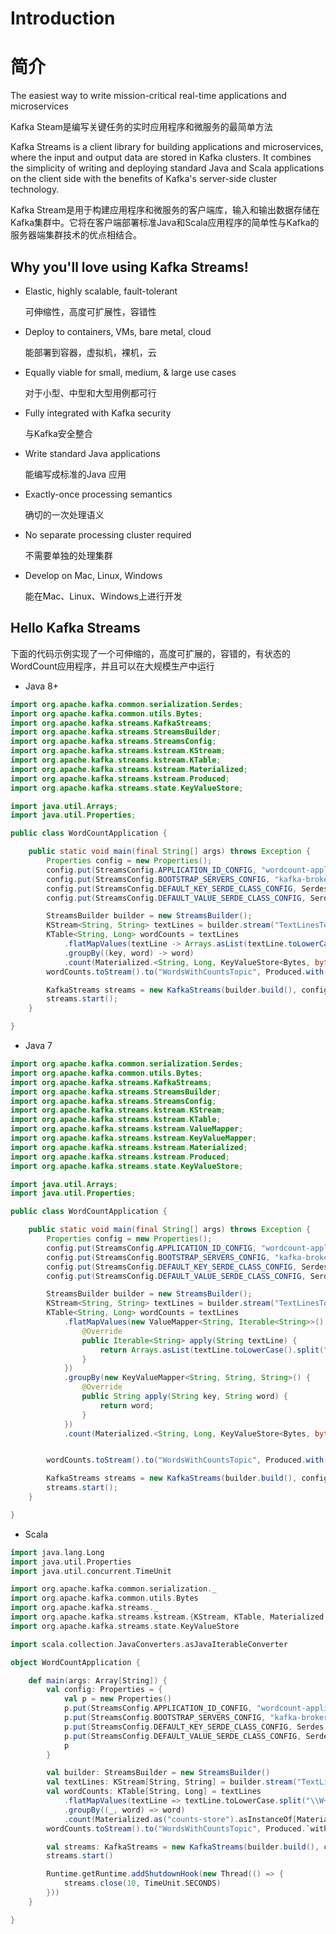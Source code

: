 # Introduction

# 简介

The easiest way to write mission-critical real-time applications and microservices

Kafka Steam是编写关键任务的实时应用程序和微服务的最简单方法

Kafka Streams is a client library for building applications and microservices, where the input and output data are stored in Kafka clusters. It combines the simplicity of writing and deploying standard Java and Scala applications on the client side with the benefits of Kafka's server-side cluster technology.

Kafka Stream是用于构建应用程序和微服务的客户端库，输入和输出数据存储在Kafka集群中。它将在客户端部署标准Java和Scala应用程序的简单性与Kafka的服务器端集群技术的优点相结合。

## Why you'll love using Kafka Streams!

* Elastic, highly scalable, fault-tolerant

    可伸缩性，高度可扩展性，容错性

* Deploy to containers, VMs, bare metal, cloud

    能部署到容器，虚拟机，裸机，云

* Equally viable for small, medium, & large use cases

    对于小型、中型和大型用例都可行

* Fully integrated with Kafka security

    与Kafka安全整合

* Write standard Java applications

    能编写成标准的Java 应用

* Exactly-once processing semantics

    确切的一次处理语义

* No separate processing cluster required

    不需要单独的处理集群

* Develop on Mac, Linux, Windows

    能在Mac、Linux、Windows上进行开发

## Hello Kafka Streams

下面的代码示例实现了一个可伸缩的，高度可扩展的，容错的，有状态的WordCount应用程序，并且可以在大规模生产中运行

* Java 8+

```java
import org.apache.kafka.common.serialization.Serdes;
import org.apache.kafka.common.utils.Bytes;
import org.apache.kafka.streams.KafkaStreams;
import org.apache.kafka.streams.StreamsBuilder;
import org.apache.kafka.streams.StreamsConfig;
import org.apache.kafka.streams.kstream.KStream;
import org.apache.kafka.streams.kstream.KTable;
import org.apache.kafka.streams.kstream.Materialized;
import org.apache.kafka.streams.kstream.Produced;
import org.apache.kafka.streams.state.KeyValueStore;

import java.util.Arrays;
import java.util.Properties;

public class WordCountApplication {

    public static void main(final String[] args) throws Exception {
        Properties config = new Properties();
        config.put(StreamsConfig.APPLICATION_ID_CONFIG, "wordcount-application");
        config.put(StreamsConfig.BOOTSTRAP_SERVERS_CONFIG, "kafka-broker1:9092");
        config.put(StreamsConfig.DEFAULT_KEY_SERDE_CLASS_CONFIG, Serdes.String().getClass());
        config.put(StreamsConfig.DEFAULT_VALUE_SERDE_CLASS_CONFIG, Serdes.String().getClass());

        StreamsBuilder builder = new StreamsBuilder();
        KStream<String, String> textLines = builder.stream("TextLinesTopic");
        KTable<String, Long> wordCounts = textLines
            .flatMapValues(textLine -> Arrays.asList(textLine.toLowerCase().split("\\W+")))
            .groupBy((key, word) -> word)
            .count(Materialized.<String, Long, KeyValueStore<Bytes, byte[]>>as("counts-store"));
        wordCounts.toStream().to("WordsWithCountsTopic", Produced.with(Serdes.String(), Serdes.Long()));

        KafkaStreams streams = new KafkaStreams(builder.build(), config);
        streams.start();
    }

}
```

* Java 7

```java
import org.apache.kafka.common.serialization.Serdes;
import org.apache.kafka.common.utils.Bytes;
import org.apache.kafka.streams.KafkaStreams;
import org.apache.kafka.streams.StreamsBuilder;
import org.apache.kafka.streams.StreamsConfig;
import org.apache.kafka.streams.kstream.KStream;
import org.apache.kafka.streams.kstream.KTable;
import org.apache.kafka.streams.kstream.ValueMapper;
import org.apache.kafka.streams.kstream.KeyValueMapper;
import org.apache.kafka.streams.kstream.Materialized;
import org.apache.kafka.streams.kstream.Produced;
import org.apache.kafka.streams.state.KeyValueStore;

import java.util.Arrays;
import java.util.Properties;

public class WordCountApplication {

    public static void main(final String[] args) throws Exception {
        Properties config = new Properties();
        config.put(StreamsConfig.APPLICATION_ID_CONFIG, "wordcount-application");
        config.put(StreamsConfig.BOOTSTRAP_SERVERS_CONFIG, "kafka-broker1:9092");
        config.put(StreamsConfig.DEFAULT_KEY_SERDE_CLASS_CONFIG, Serdes.String().getClass());
        config.put(StreamsConfig.DEFAULT_VALUE_SERDE_CLASS_CONFIG, Serdes.String().getClass());

        StreamsBuilder builder = new StreamsBuilder();
        KStream<String, String> textLines = builder.stream("TextLinesTopic");
        KTable<String, Long> wordCounts = textLines
            .flatMapValues(new ValueMapper<String, Iterable<String>>() {
                @Override
                public Iterable<String> apply(String textLine) {
                    return Arrays.asList(textLine.toLowerCase().split("\\W+"));
                }
            })
            .groupBy(new KeyValueMapper<String, String, String>() {
                @Override
                public String apply(String key, String word) {
                    return word;
                }
            })
            .count(Materialized.<String, Long, KeyValueStore<Bytes, byte[]>>as("counts-store"));


        wordCounts.toStream().to("WordsWithCountsTopic", Produced.with(Serdes.String(), Serdes.Long()));

        KafkaStreams streams = new KafkaStreams(builder.build(), config);
        streams.start();
    }

}
```

* Scala

```scala
import java.lang.Long
import java.util.Properties
import java.util.concurrent.TimeUnit

import org.apache.kafka.common.serialization._
import org.apache.kafka.common.utils.Bytes
import org.apache.kafka.streams._
import org.apache.kafka.streams.kstream.{KStream, KTable, Materialized, Produced}
import org.apache.kafka.streams.state.KeyValueStore

import scala.collection.JavaConverters.asJavaIterableConverter

object WordCountApplication {

    def main(args: Array[String]) {
        val config: Properties = {
            val p = new Properties()
            p.put(StreamsConfig.APPLICATION_ID_CONFIG, "wordcount-application")
            p.put(StreamsConfig.BOOTSTRAP_SERVERS_CONFIG, "kafka-broker1:9092")
            p.put(StreamsConfig.DEFAULT_KEY_SERDE_CLASS_CONFIG, Serdes.String().getClass)
            p.put(StreamsConfig.DEFAULT_VALUE_SERDE_CLASS_CONFIG, Serdes.String().getClass)
            p
        }

        val builder: StreamsBuilder = new StreamsBuilder()
        val textLines: KStream[String, String] = builder.stream("TextLinesTopic")
        val wordCounts: KTable[String, Long] = textLines
            .flatMapValues(textLine => textLine.toLowerCase.split("\\W+").toIterable.asJava)
            .groupBy((_, word) => word)
            .count(Materialized.as("counts-store").asInstanceOf[Materialized[String, Long, KeyValueStore[Bytes, Array[Byte]]]])
        wordCounts.toStream().to("WordsWithCountsTopic", Produced.`with`(Serdes.String(), Serdes.Long()))

        val streams: KafkaStreams = new KafkaStreams(builder.build(), config)
        streams.start()

        Runtime.getRuntime.addShutdownHook(new Thread(() => {
            streams.close(10, TimeUnit.SECONDS)
        }))
    }

}
```